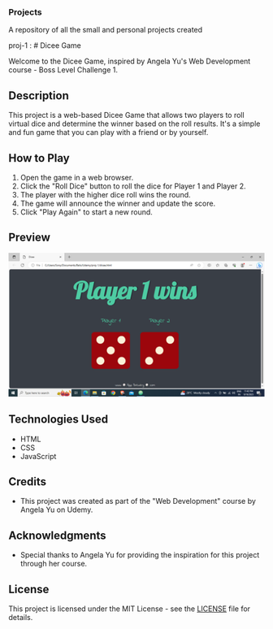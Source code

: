 ### Projects
A repository of all the small and personal projects created


proj-1 : # Dicee Game

Welcome to the Dicee Game, inspired by Angela Yu's Web Development course - Boss Level Challenge 1.

## Description

This project is a web-based Dicee Game that allows two players to roll virtual dice and determine the winner based on the roll results. It's a simple and fun game that you can play with a friend or by yourself.

## How to Play

1. Open the game in a web browser.
2. Click the "Roll Dice" button to roll the dice for Player 1 and Player 2.
3. The player with the higher dice roll wins the round.
4. The game will announce the winner and update the score.
5. Click "Play Again" to start a new round.

## Preview

![Dicee Game Screenshot](dicee_game_ss.png)

## Technologies Used

- HTML
- CSS
- JavaScript

## Credits

- This project was created as part of the "Web Development" course by Angela Yu on Udemy.

## Acknowledgments

- Special thanks to Angela Yu for providing the inspiration for this project through her course.

## License

This project is licensed under the MIT License - see the [LICENSE](LICENSE) file for details.
